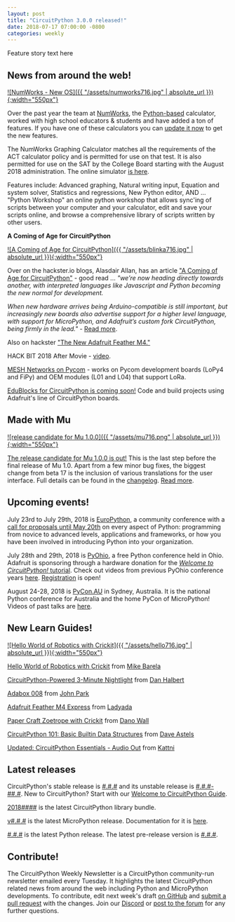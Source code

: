 ```yaml
---
layout: post
title: "CircuitPython 3.0.0 released!"
date: 2018-07-17 07:00:00 -0800
categories: weekly
---
```


Feature story text here

## News from around the web!

[![NumWorks - New OS]({{ "/assets/numworks716.jpg" | absolute_url }}){:width="550px"}](https://www.numworks.com/)

Over the past year the team at [NumWorks](https://www.numworks.com/), the [Python-based](https://www.adafruit.com/product/3790) calculator, worked with high school educators & students and have added a ton of features. If you have one of these calculators you can [update it now](https://workshop.numworks.com/devices) to get the new features.

The NumWorks Graphing Calculator matches all the requirements of the ACT calculator policy and is permitted for use on that test. It is also permitted for use on the SAT by the College Board starting with the August 2018 administration. The online simulator [is here](https://www.numworks.com/simulator/).

Features include: Advanced graphing, Natural writing input, Equation and system solver, Statistics and regressions, New Python editor, AND ...  "Python Workshop" an online python workshop that allows sync'ing of scripts between your computer and your calculator, edit and save your scripts online, and browse a comprehensive library of scripts written by other users.

**A Coming of Age for CircuitPython**

[![A Coming of Age for CircuitPython]({{ "/assets/blinka716.jpg" | absolute_url }}){:width="550px"}](https://blog.hackster.io/a-coming-of-age-for-circuitpython-efb1b9c61aa3)

Over on the hackster.io blogs, Alasdair Allan, has an article ["A Coming of Age for CircuitPython"](https://blog.hackster.io/a-coming-of-age-for-circuitpython-efb1b9c61aa3) - good read ... *"we’re now heading directly towards another, with interpreted languages like Javascript and Python becoming the new normal for development.*

*When new hardware arrives being Arduino-compatible is still important, but increasingly new boards also advertise support for a higher level language, with support for MicroPython, and Adafruit’s custom fork CircuitPython, being firmly in the lead."* - [Read more](https://blog.hackster.io/a-coming-of-age-for-circuitpython-efb1b9c61aa3).

Also on hackster ["The New Adafruit Feather M4."](https://blog.hackster.io/the-new-adafruit-feather-m4-c2e29c5828c0)


HACK BIT 2018 After Movie - [video](https://youtu.be/okJU1i4VyYo).

[MESH Networks on Pycom](https://pycom.io/launching-mesh-networks/) - works on Pycom development boards (LoPy4 and FiPy) and OEM modules (L01 and L04) that support LoRa.

[EduBlocks for CircuitPython is coming soon!](https://launch.edublocks.org/) Code and build projects using Adafruit's line of CircuitPython boards.


## Made with Mu

[![release candidate for Mu 1.0.0]({{ "/assets/mu716.png" | absolute_url }}){:width="550px"}](https://codewith.mu/en/download)

[The release candidate for Mu 1.0.0 is out!](https://codewith.mu/en/download) This is the last step before the final release of Mu 1.0. Apart from a few minor bug fixes, the biggest change from beta 17 is the inclusion of various translations for the user interface. Full details can be found in the [changelog](https://mu.readthedocs.io/en/latest/changes.html#rc-1). [Read more](https://madewith.mu/mu/releases/2018/07/16/release_candidate-1.html).


## Upcoming events!

July 23rd to July 29th, 2018 is [EuroPython](https://ep2018.europython.eu/), a community conference with a [call for proposals until May 20th](https://ep2018.europython.eu/en/call-for-proposals/) on every aspect of Python: programming from novice to advanced levels, applications and frameworks, or how you have been involved in introducing Python into your organization.

July 28th and 29th, 2018 is [PyOhio](https://www.pyohio.org/2018/), a free Python conference held in Ohio. Adafruit is sponsoring through a hardware donation for the [*Welcome to CircuitPython!* tutorial](https://www.pyohio.org/2018/schedule/presentation/39/). Check out videos from previous PyOhio conference years [here](http://pyvideo.org/events/pyohio-2017.html). [Registration](https://www.pyohio.org/register) is open!

August 24-28, 2018 is [PyCon.AU](https://2018.pycon-au.org/) in Sydney, Australia. It is the national Python conference for Australia and the home PyCon of MicroPython! Videos of past talks are [here](https://www.youtube.com/user/PyConAU).

## New Learn Guides!

[![Hello World of Robotics with Crickit]({{ "/assets/hello716.jpg" | absolute_url }}){:width="550px"}](https://learn.adafruit.com/hello-world-of-robotics-with-crickit)

[Hello World of Robotics with Crickit](https://learn.adafruit.com/hello-world-of-robotics-with-crickit) from [Mike Barela](https://learn.adafruit.com/users/MikeBarela)

[CircuitPython-Powered 3-Minute Nightlight](https://learn.adafruit.com/circuitpython-powered-gemma-nightlight) from [Dan Halbert](https://learn.adafruit.com/users/danhalbert)

[Adabox 008](https://learn.adafruit.com/adabox008) from [John Park](https://learn.adafruit.com/users/johnpark)

[Adafruit Feather M4 Express](https://learn.adafruit.com/adafruit-feather-m4-express-atsamd51) from [Ladyada](https://learn.adafruit.com/users/adafruit2)

[Paper Craft Zoetrope with Crickit](https://learn.adafruit.com/paper-craft-zoetrope-with-circuit-python) from [Dano Wall](https://learn.adafruit.com/users/danowall)

[CircuitPython 101: Basic Builtin Data Structures](https://learn.adafruit.com/basic-datastructures-in-circuitpython) from [Dave Astels](https://learn.adafruit.com/users/dastels)

[Updated: CircuitPython Essentials - Audio Out](https://learn.adafruit.com/circuitpython-essentials) from [Kattni](https://learn.adafruit.com/users/kattni)

## Latest releases

CircuitPython's stable release is [#.#.#](https://github.com/adafruit/circuitpython/releases/latest) and its unstable release is [#.#.#-##.#](https://github.com/adafruit/circuitpython/releases). New to CircuitPython? Start with our [Welcome to CircuitPython Guide](https://learn.adafruit.com/welcome-to-circuitpython).

[2018####](https://github.com/adafruit/Adafruit_CircuitPython_Bundle/releases/latest) is the latest CircuitPython library bundle.

[v#.#.#](https://micropython.org/download) is the latest MicroPython release. Documentation for it is [here](http://docs.micropython.org/en/latest/pyboard/).

[#.#.#](https://www.python.org/downloads/) is the latest Python release. The latest pre-release version is [#.#.#](https://www.python.org/download/pre-releases/).

## Contribute!

The CircuitPython Weekly Newsletter is a CircuitPython community-run newsletter emailed every Tuesday. It highlights the latest CircuitPython related news from around the web including Python and MicroPython developments. To contribute, edit next week's draft [on GitHub](https://github.com/adafruit/circuitpython-weekly-newsletter/tree/gh-pages/_drafts) and [submit a pull request](https://help.github.com/articles/editing-files-in-your-repository/) with the changes. Join our [Discord](https://adafru.it/discord) or [post to the forum](https://forums.adafruit.com/viewforum.php?f=60) for any further questions.
